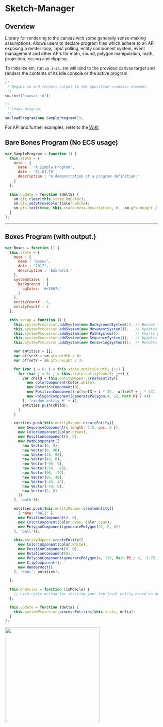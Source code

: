 # Sketch-Manager 

## Overview
Library for rendering to the canvas with some generally sense-making assumptions. Allows users to declare program files which adhere to an API exposing a render loop, input polling, entity component system, event management and other APIs for
math, sound, polygon manipulation, math, projection, easing and clipping.

To initialize sm, run ```sm.init```. sm will bind to the provided canvas target and renders the contents of its idle console or the active program. 

```JavaScript
/*
 * Begins sm and renders output to the specified <canvas> element.
 */
sm.init('canvas-id'); 

/*
 * Loads program.
 */
sm.loadProgram(new SampleProgram());
```

For API and further examples, refer to the [WIKI](https://github.com/AldousP/canvas-sketches/wiki)
## Bare Bones Program (No ECS usage)

```JavaScript
var SampleProgram = function () {
  this.state = {
    meta : {
      name : 'A Simple Program',
      date : '01.01.70',
      description : "A demonstration of a program definition."
    }
  };
  
  this.update = function (delta) {
    sm.gfx.clear(this.state.bgColor);
    sm.gfx.setStrokeColor(Color.white);
    sm.gfx.text(true, this.state.meta.description, 0, -sm.gfx.height / 2.5 + 24, 12, 'Arial');
  }
};

```

***

## Boxes Program (with output.)

```javascript
var Boxes = function () {
  this.state = {
    meta : {
      name : 'Boxes',
      date : '2017',
      description : 'Box Grid.'
    },
    systemStates : {
      background : {
        bgColor: '#c3667c'
      }
    },
    entityCountX : 6,
    entityCountY : 6
  };

  this.setup = function () {
    this.systemProcessor.addSystem(new BackgroundSystem()); // Render the Background color declared on the state
    this.systemProcessor.addSystem(new MovementSystem());   // Updates pos of entities with a Movement component.
    this.systemProcessor.addSystem(new PathSystem());       // Charts progress along line path. Mapped here to sequence.
    this.systemProcessor.addSystem(new SequenceSystem());   // Updates oscilating sequence components.
    this.systemProcessor.addSystem(new RenderingSystem());  // Renders scene. Starting with entity with RenderRoot component. 

    var entities = [];
    var offsetX = sm.gfx.width / 6;
    var offsetY = sm.gfx.height / 3;

    for (var i = 0; i < this.state.entityCountX; i++) {
      for (var j = 0; j < this.state.entityCountY; j++) {
        var child = this.entityMapper.createEntity([
          new ColorComponent(Color.white),
          new RotationComponent(0),
          new PositionComponent(-offsetX + i * 48, -offsetY + j * 48),
          new PolygonComponent(generatePolygon(4, 32, Math.PI / 4))
        ], 'random entity #' + i);
        entities.push(child);
      }
    }

    entities.push(this.entityMapper.createEntity([
      new SequenceComponent({ length: 2.5, pos: 0 }),
      new ColorComponent(Color.green),
      new PositionComponent(0, 0),
      new PathComponent([
        new Vector(0, 0),
        new Vector(0, 96),
        new Vector(48, 96),
        new Vector(48, 0),
        new Vector(-96, 0),
        new Vector(-96, -96),
        new Vector(96, -96),
        new Vector(96, 48),
        new Vector(-48, 48),
        new Vector(-48, 0),
        new Vector(0, 0)
      ])
    ], 'path'));

    entities.push(this.entityMapper.createEntity([
      { name: 'ball' },
      new PositionComponent(0, 0),
      new ColorComponent(Color.cyan, Color.cyan),
      new PolygonComponent(generatePolygon(32, 6, 0))
    ], 'ball'));

    this.entityMapper.createEntity([
      new ColorComponent(Color.white),
      new PositionComponent(0, 0),
      new RotationComponent(0),
      new PolygonComponent(generatePolygon(4, 128, Math.PI / 4,  3.75, 1.75)),
      new ClipComponent(),
      new RenderRoot()
    ], 'root', entities);

  };
  
  this.onResize = function (isMobile) {
    // Life-cycle method for resizing your top-level entity based on device size. 
  };

  this.update = function (delta) {
    this.systemProcessor.processEntities(this.state, delta);
  }
};
```

<img src="http://i.imgur.com/zWtRitW.png" width="312" />
